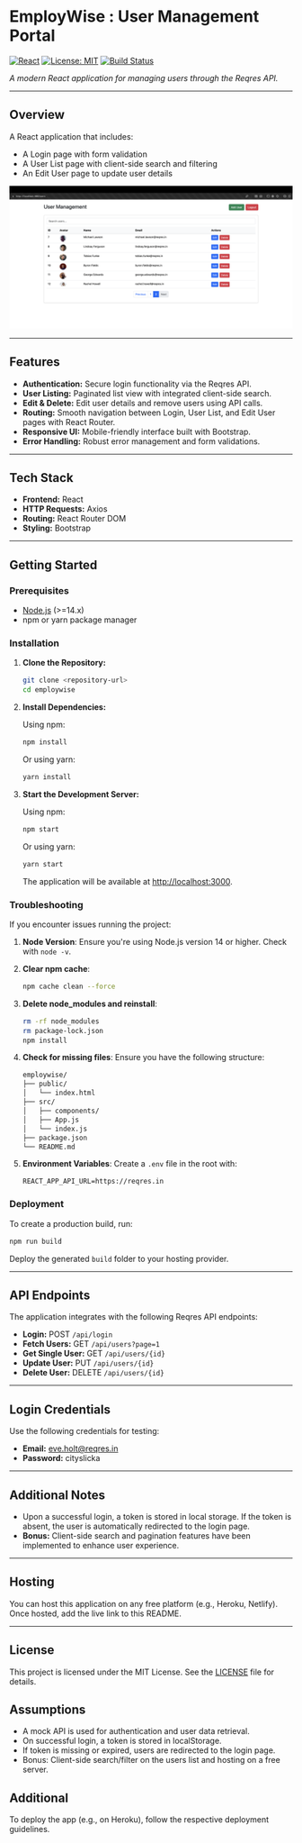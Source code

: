 # EmployWise : User Management Portal



[![React](https://img.shields.io/badge/React-v18.2.0-blue)](https://reactjs.org/)
[![License: MIT](https://img.shields.io/badge/License-MIT-yellow.svg)](https://opensource.org/licenses/MIT)
[![Build Status](https://img.shields.io/badge/build-passing-brightgreen)](https://github.com/your-username/employwise)

_A modern React application for managing users through the Reqres API._

---

## Overview

A React application that includes:
- A Login page with form validation
- A User List page with client-side search and filtering
- An Edit User page to update user details

![Screenshot of EmployWise](./assets/ss.png)

---

## Features

- **Authentication:** Secure login functionality via the Reqres API.
- **User Listing:** Paginated list view with integrated client-side search.
- **Edit & Delete:** Edit user details and remove users using API calls.
- **Routing:** Smooth navigation between Login, User List, and Edit User pages with React Router.
- **Responsive UI:** Mobile-friendly interface built with Bootstrap.
- **Error Handling:** Robust error management and form validations.

---

## Tech Stack

- **Frontend:** React
- **HTTP Requests:** Axios
- **Routing:** React Router DOM
- **Styling:** Bootstrap

---

## Getting Started

### Prerequisites

- [Node.js](https://nodejs.org/) (>=14.x)
- npm or yarn package manager

### Installation

1. **Clone the Repository:**

   ```bash
   git clone <repository-url>
   cd employwise
   ```

2. **Install Dependencies:**

   Using npm:
   ```bash
   npm install
   ```

   Or using yarn:
   ```bash
   yarn install
   ```

3. **Start the Development Server:**

   Using npm:
   ```bash
   npm start
   ```

   Or using yarn:
   ```bash
   yarn start
   ```

   The application will be available at [http://localhost:3000](http://localhost:3000).

### Troubleshooting

If you encounter issues running the project:

1. **Node Version**: Ensure you're using Node.js version 14 or higher. Check with `node -v`.

2. **Clear npm cache**:
   ```bash
   npm cache clean --force
   ```

3. **Delete node_modules and reinstall**:
   ```bash
   rm -rf node_modules
   rm package-lock.json
   npm install
   ```

4. **Check for missing files**: Ensure you have the following structure:
   ```
   employwise/
   ├── public/
   │   └── index.html
   ├── src/
   │   ├── components/
   │   ├── App.js
   │   └── index.js
   ├── package.json
   └── README.md
   ```

5. **Environment Variables**: Create a `.env` file in the root with:
   ```
   REACT_APP_API_URL=https://reqres.in
   ```

### Deployment

To create a production build, run:

```bash
npm run build
```

Deploy the generated `build` folder to your hosting provider.

---

## API Endpoints

The application integrates with the following Reqres API endpoints:

- **Login:** POST `/api/login`
- **Fetch Users:** GET `/api/users?page=1`
- **Get Single User:** GET `/api/users/{id}`
- **Update User:** PUT `/api/users/{id}`
- **Delete User:** DELETE `/api/users/{id}`

---

## Login Credentials

Use the following credentials for testing:

- **Email:** eve.holt@reqres.in  
- **Password:** cityslicka

---

## Additional Notes

- Upon a successful login, a token is stored in local storage. If the token is absent, the user is automatically redirected to the login page.
- **Bonus:** Client-side search and pagination features have been implemented to enhance user experience.

---

## Hosting

You can host this application on any free platform (e.g., Heroku, Netlify). Once hosted, add the live link to this README.

---

## License

This project is licensed under the MIT License. See the [LICENSE](./LICENSE) file for details.

## Assumptions
- A mock API is used for authentication and user data retrieval.
- On successful login, a token is stored in localStorage.
- If token is missing or expired, users are redirected to the login page.
- Bonus: Client-side search/filter on the users list and hosting on a free server.

## Additional
To deploy the app (e.g., on Heroku), follow the respective deployment guidelines.
